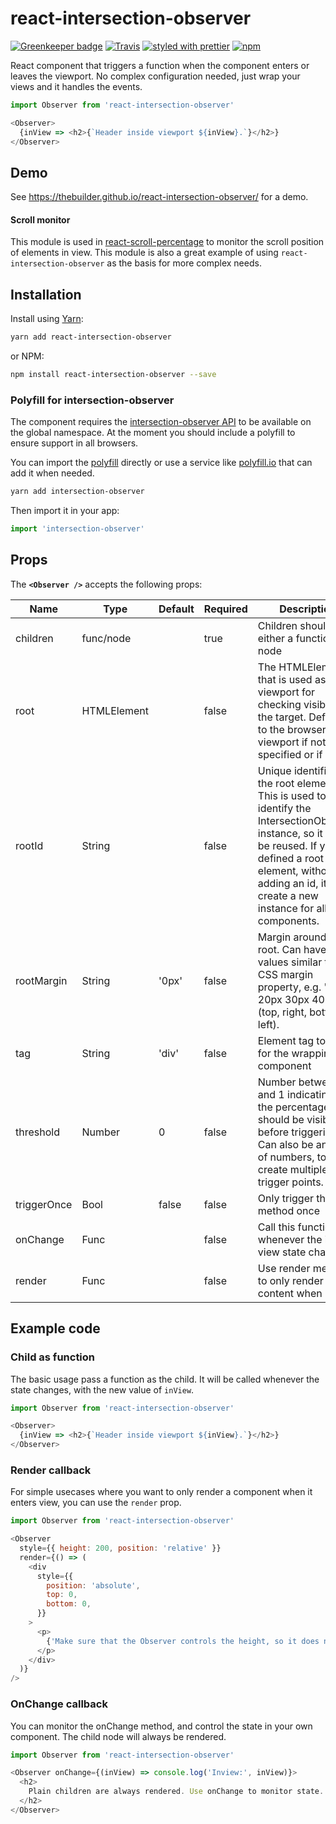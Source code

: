 # react-intersection-observer

[![Greenkeeper badge](https://badges.greenkeeper.io/thebuilder/react-intersection-observer.svg)](https://greenkeeper.io/)
[![Travis](https://travis-ci.org/thebuilder/react-intersection-observer.svg?branch=master)](https://travis-ci.org/thebuilder/react-intersection-observer)
[![styled with prettier](https://img.shields.io/badge/styled_with-prettier-ff69b4.svg)](https://github.com/prettier/prettier)
[![npm](https://img.shields.io/npm/v/react-intersection-observer.svg)](https://www.npmjs.com/package/react-intersection-observer)

React component that triggers a function when the component enters or leaves the viewport. No complex configuration needed, just wrap your views and it handles the events.

```js
import Observer from 'react-intersection-observer'

<Observer>
  {inView => <h2>{`Header inside viewport ${inView}.`}</h2>}
</Observer>
```

## Demo
See https://thebuilder.github.io/react-intersection-observer/ for a demo.

#### Scroll monitor
This module is used in [react-scroll-percentage](https://github.com/thebuilder/react-scroll-percentage) to monitor the scroll position of elements in view. This module is also a great example of using `react-intersection-observer` as the basis for more complex needs.

## Installation

Install using [Yarn](https://yarnpkg.com):
```sh
yarn add react-intersection-observer
```

or NPM:
```sh
npm install react-intersection-observer --save
```

### Polyfill for intersection-observer
The component requires the [intersection-observer API](https://developer.mozilla.org/en-US/docs/Web/API/Intersection_Observer_API) to be available on the global namespace. At the moment you should include a polyfill to ensure support in all browsers.

You can import the [polyfill](https://yarnpkg.com/en/package/intersection-observer) directly or use a service like [polyfill.io](https://polyfill.io/v2/docs/) that can add it when needed.

```sh
yarn add intersection-observer
```

Then import it in your app:

```js
import 'intersection-observer'
```

## Props
The **`<Observer />`** accepts the following props:

| Name             | Type        | Default           | Required | Description                                           |
| ---------------- | ----------- | ----------------- | -------- | ----------------------------------------------------- |
| children         | func/node   |                   | true     | Children should be either a function or a node        |
| root             | HTMLElement |                   | false    | The HTMLElement that is used as the viewport for checking visibility of the target. Defaults to the browser viewport if not specified or if null.  |
| rootId           | String      |                   | false    |  Unique identifier for the root element - This is used to identify the IntersectionObserver instance, so it can be reused. If you defined a root element, without adding an id, it will create a new instance for all components.  |
| rootMargin       | String      | '0px'             | false    | Margin around the root. Can have values similar to the CSS margin property, e.g. "10px 20px 30px 40px" (top, right, bottom, left).  |
| tag              | String      | 'div'             | false    | Element tag to use for the wrapping component         |
| threshold        | Number      | 0                 | false    | Number between 0 and 1 indicating the the percentage that should be visible before triggering. Can also be an array of numbers, to create multiple trigger points.  |
| triggerOnce      | Bool        | false             | false    | Only trigger this method once                         |
| onChange         | Func        |                   | false    | Call this function whenever the in view state changes |
| render           | Func        |                   | false    | Use render method to only render content when inView  |

## Example code

### Child as function
The basic usage pass a function as the child. It will be called whenever the state changes, with the new value of `inView`.

```js
import Observer from 'react-intersection-observer'

<Observer>
  {inView => <h2>{`Header inside viewport ${inView}.`}</h2>}
</Observer>
```

### Render callback
For simple usecases where you want to only render a component when it enters view, you can use the `render` prop.

```js
import Observer from 'react-intersection-observer'

<Observer
  style={{ height: 200, position: 'relative' }}
  render={() => (
    <div
      style={{
        position: 'absolute',
        top: 0,
        bottom: 0,
      }}
    >
      <p>
        {'Make sure that the Observer controls the height, so it does not change change when element is added.'}
      </p>
    </div>
  )}
/>
```


### OnChange callback
You can monitor the onChange method, and control the state in your own component.
The child node will always be rendered.

```js
import Observer from 'react-intersection-observer'

<Observer onChange={(inView) => console.log('Inview:', inView)}>
  <h2>
    Plain children are always rendered. Use onChange to monitor state.
  </h2>
</Observer>
```
